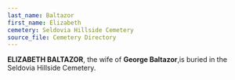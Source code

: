 ```yaml
---
last_name: Baltazor
first_name: Elizabeth
cemetery: Seldovia Hillside Cemetery
source_file: Cemetery Directory
---
```

**ELIZABETH BALTAZOR**, the wife of **George Baltazor**,is buried in the Seldovia Hillside Cemetery.




